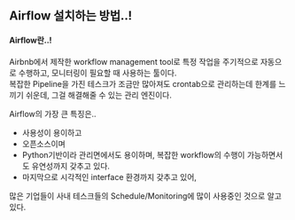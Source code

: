 ## Airflow 설치하는 방법..!

#### Airflow란..!
Airbnb에서 제작한 workflow management tool로 특정 작업을 주기적으로 자동으로 수행하고, 모니터링이 필요할 때 사용하는 툴이다.  
복잡한 Pipeline을 가진 테스크가 조금만 많아져도 crontab으로 관리하는데 한계를 느끼기 쉬운데, 그걸 해결해줄 수 있는 관리 엔진이다.  

Airflow의 가장 큰 특징은..
* 사용성이 용이하고
* 오픈소스이며
* Python기반이라 관리면에서도 용이하며, 복잡한 workflow의 수행이 가능하면서도 유연성까지 갖추고 있다.
* 마지막으로 시각적인 interface 환경까지 갖추고 있어,

많은 기업들이 사내 테스크들의 Schedule/Monitoring에 많이 사용중인 것으로 알고 있다.



